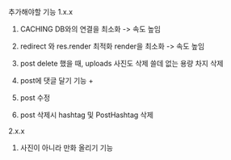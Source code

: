 추가해야할 기능
1.x.x
1) CACHING
DB와의 연결을 최소화 -> 속도 높임

2) redirect 와 res.render 최적화
render을 최소화 -> 속도 높임

3) post delete 했을 때, uploads 사진도 삭제
쓸데 없는 용량 차지 삭제

4) post에 댓글 달기
기능 +

5) post 수정

6) post 삭제시 hashtag 및 PostHashtag 삭제

2.x.x
1) 사진이 아니라 만화 올리기 기능
